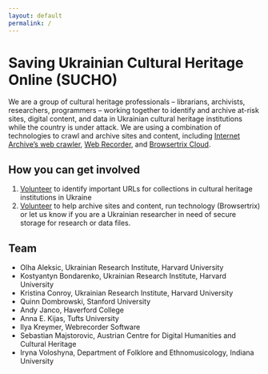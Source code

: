 ```yaml
---
layout: default
permalink: /
---
```


# Saving Ukrainian Cultural Heritage Online (SUCHO)

We are a group of cultural heritage professionals – librarians, archivists, researchers, programmers – working together to identify and archive at-risk sites, digital content, and data in Ukrainian cultural heritage institutions while the country is under attack. We are using a combination of technologies to crawl and archive sites and content, including [Internet Archive’s web crawler](https://archive.org/web/), [Web Recorder](https://webrecorder.net/), and [Browsertrix Cloud](https://browsertrix.cloud/). 


## How you can get involved
1. [Volunteer](https://docs.google.com/forms/d/e/1FAIpQLSffa64-l6qXqEumAcf38OEOrTFeYZEmF531PNv9ZgzNFbcgxQ/viewform) to identify important URLs for collections in cultural heritage institutions in Ukraine
2. [Volunteer](https://docs.google.com/forms/d/e/1FAIpQLSc6KbhtEOI8zKsQmKT_waE1XlYEF1E6t-HzJ7Gc1EBfMvMg_A/viewform) to help archive sites and content, run technology (Browsertrix) or let us know if you are a Ukrainian researcher in need of secure storage for research or data files. 

## Team
- Olha Aleksic, Ukrainian Research Institute, Harvard University
- Kostyantyn Bondarenko, Ukrainian Research Institute, Harvard University
- Kristina Conroy, Ukrainian Research Institute, Harvard University
- Quinn Dombrowski, Stanford University
- Andy Janco, Haverford College
- Anna E. Kijas, Tufts University
- Ilya Kreymer, Webrecorder Software
- Sebastian Majstorovic, Austrian Centre for Digital Humanities and Cultural Heritage 
- Iryna Voloshyna, Department of Folklore and Ethnomusicology, Indiana University